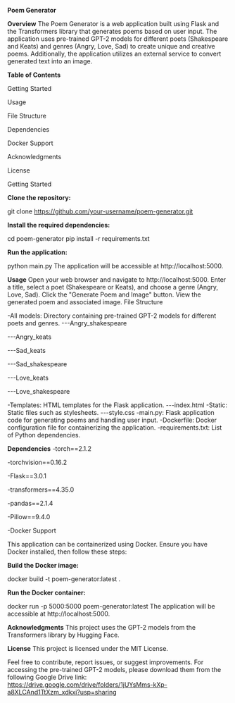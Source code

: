 **Poem Generator**

**Overview**
The Poem Generator is a web application built using Flask and the Transformers library that generates poems based on user input. The application uses pre-trained GPT-2 models for different poets (Shakespeare and Keats) and genres (Angry, Love, Sad) to create unique and creative poems. Additionally, the application utilizes an external service to convert generated text into an image.

**Table of Contents**

Getting Started

Usage

File Structure

Dependencies

Docker Support

Acknowledgments

License

Getting Started

**Clone the repository:**

git clone https://github.com/your-username/poem-generator.git

**Install the required dependencies:**

cd poem-generator
pip install -r requirements.txt

**Run the application:**

python main.py
The application will be accessible at http://localhost:5000.

**Usage**
Open your web browser and navigate to http://localhost:5000.
Enter a title, select a poet (Shakespeare or Keats), and choose a genre (Angry, Love, Sad).
Click the "Generate Poem and Image" button.
View the generated poem and associated image.
File Structure

-All models: Directory containing pre-trained GPT-2 models for different poets and genres.
---Angry_shakespeare

---Angry_keats

---Sad_keats

---Sad_shakespeare

---Love_keats

---Love_shakespeare

-Templates: HTML templates for the Flask application.
---index.html
-Static: Static files such as stylesheets.
---style.css
-main.py: Flask application code for generating poems and handling user input.
-Dockerfile: Docker configuration file for containerizing the application.
-requirements.txt: List of Python dependencies.

**Dependencies**
-torch==2.1.2

-torchvision==0.16.2

-Flask==3.0.1

-transformers==4.35.0

-pandas==2.1.4

-Pillow==9.4.0

-Docker Support

This application can be containerized using Docker. Ensure you have Docker installed, then follow these steps:

**Build the Docker image:**

docker build -t poem-generator:latest .

**Run the Docker container:**

docker run -p 5000:5000 poem-generator:latest
The application will be accessible at http://localhost:5000.

**Acknowledgments**
This project uses the GPT-2 models from the Transformers library by Hugging Face.

**License**
This project is licensed under the MIT License.

Feel free to contribute, report issues, or suggest improvements. For accessing the pre-trained GPT-2 models, please download them from the following Google Drive link: https://drive.google.com/drive/folders/1jUYsMms-kXp-a8XLCAnd1TtXzm_xdkxi?usp=sharing
